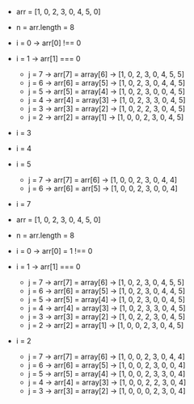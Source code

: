 - arr = [1, 0, 2, 3, 0, 4, 5, 0]
- n = arr.length = 8
- i = 0 -> arr[0] !== 0
- i = 1 -> arr[1] === 0
  - j = 7 -> arr[7] = array[6] -> [1, 0, 2, 3, 0, 4, 5, 5]
  - j = 6 -> arr[6] = array[5] -> [1, 0, 2, 3, 0, 4, 4, 5]
  - j = 5 -> arr[5] = array[4] -> [1, 0, 2, 3, 0, 0, 4, 5]
  - j = 4 -> arr[4] = array[3] -> [1, 0, 2, 3, 3, 0, 4, 5]
  - j = 3 -> arr[3] = array[2] -> [1, 0, 2, 2, 3, 0, 4, 5]
  - j = 2 -> arr[2] = array[1] -> [1, 0, 0, 2, 3, 0, 4, 5]
- i = 3
- i = 4
- i = 5
  - j = 7 -> arr[7] = arr[6] -> [1, 0, 0, 2, 3, 0, 4, 4]
  - j = 6 -> arr[6] = arr[5] -> [1, 0, 0, 2, 3, 0, 0, 4]
- i = 7

- arr = [1, 0, 2, 3, 0, 4, 5, 0]
- n = arr.length = 8
- i = 0 -> arr[0] = 1 !== 0
- i = 1 -> arr[1] === 0
  - j = 7 -> arr[7] = array[6] -> [1, 0, 2, 3, 0, 4, 5, 5]
  - j = 6 -> arr[6] = array[5] -> [1, 0, 2, 3, 0, 4, 4, 5]
  - j = 5 -> arr[5] = array[4] -> [1, 0, 2, 3, 0, 0, 4, 5]
  - j = 4 -> arr[4] = array[3] -> [1, 0, 2, 3, 3, 0, 4, 5]
  - j = 3 -> arr[3] = array[2] -> [1, 0, 2, 2, 3, 0, 4, 5]
  - j = 2 -> arr[2] = array[1] -> [1, 0, 0, 2, 3, 0, 4, 5]
- i = 2
  - j = 7 -> arr[7] = array[6] -> [1, 0, 0, 2, 3, 0, 4, 4]
  - j = 6 -> arr[6] = array[5] -> [1, 0, 0, 2, 3, 0, 0, 4]
  - j = 5 -> arr[5] = array[4] -> [1, 0, 0, 2, 3, 3, 0, 4]
  - j = 4 -> arr[4] = array[3] -> [1, 0, 0, 2, 2, 3, 0, 4]
  - j = 3 -> arr[3] = array[2] -> [1, 0, 0, 0, 2, 3, 0, 4]